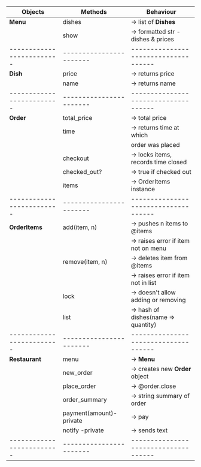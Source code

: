 |       Objects           |       Methods         |            Behaviour               |
|-------------------------|-----------------------|------------------------------------|
|**Menu**                 |dishes                 |-> list of **Dishes**               |x
|                         |show                   |-> formatted str - dishes & prices  |x
|-------------------------|-----------------------|------------------------------------|
|**Dish**                 |price                  |-> returns price                    |x
|                         |name                   |-> returns name                     |x
|-------------------------|-----------------------|------------------------------------|
|**Order**                |total_price            |-> total price                      |x
|                         |time                   |-> returns time at which            |
|                         |                       |   order was placed                 |
|                         |checkout               |-> locks items, records time closed |x
|                         |checked_out?           |-> true if checked out              |x
|                         |items                  |-> OrderItems instance              |x
|-------------------------|-----------------------|------------------------------------|
|**OrderItems**           |add(item, n)           |-> pushes  n items to @items        |x
|                         |                       |-> raises error if item not on menu |x
|                         |remove(item, n)        |-> deletes item from @items         |x
|                         |                       |-> raises error if item not in list |x
|                         |lock                   |-> doesn't allow adding or removing |x
|                         |list                   |-> hash of dishes(name => quantity) |x
|-------------------------|-----------------------|------------------------------------|
|**Restaurant**           |menu                   |-> **Menu**                         |x
|                         |new_order              |-> creates new **Order** object     |x
|                         |place_order            |-> @order.close                     |x
|                         |order_summary          |-> string summary of order          |x
|                         |payment(amount)-private|-> pay                              |x
|                         |notify -private        |-> sends text                       |
|-------------------------|-----------------------|------------------------------------|